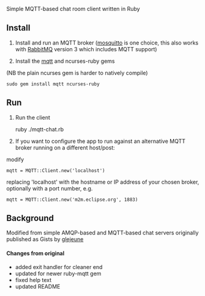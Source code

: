 Simple MQTT-based chat room client written in Ruby

## Install

1. Install and run an MQTT broker ([mosquitto](http://mosquitto.org) is one choice, this also works with [RabbitMQ](http://rabbitmq.com) version 3 which includes MQTT support)

2. Install the [mqtt](http://github.com/njh/ruby-mqtt) and ncurses-ruby gems 

(NB the plain ncurses gem is harder to natively compile)

    sudo gem install mqtt ncurses-ruby

## Run

1. Run the client 

    ruby ./mqtt-chat.rb <username>

2. If you want to configure the app to run against an alternative MQTT broker running on a different host/post:

modify

    mqtt = MQTT::Client.new('localhost')
    
replacing 'localhost' with the hostname or IP address of your chosen broker, optionally with a port number, e.g.

    mqtt = MQTT::Client.new('m2m.eclipse.org', 1883)
    
## Background

Modified from simple AMQP-based and MQTT-based chat servers originally published as Gists by [glejeune](https://gist.github.com/glejeune)

#### Changes from original

* added exit handler for cleaner end
* updated for newer ruby-mqtt gem
* fixed help text
* updated README